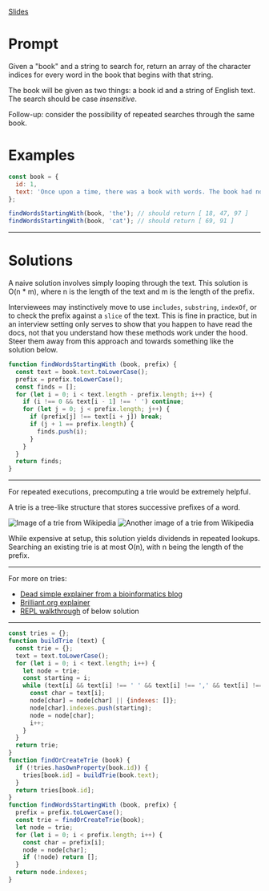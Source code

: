 [Slides](http://slides.com/mschreiber/reacto-4#/)

# Prompt

Given a "book" and a string to search for, return an array of the character indices for every word in the book that begins with that string.

The book will be given as two things: a book id and a string of English text. The search should be case *insensitive*.

Follow-up: consider the possibility of repeated searches through the same book.

# Examples

```js
const book = {
  id: 1,
  text: 'Once upon a time, there was a book with words. The book had not been catalogued, but would catch the eyes of onlookers nonetheless.'
};

findWordsStartingWith(book, 'the'); // should return [ 18, 47, 97 ]
findWordsStartingWith(book, 'cat'); // should return [ 69, 91 ]
```

---

# Solutions

A naive solution involves simply looping through the text. This solution is O(n * m), where n is the length of the text and m is the length of the prefix.

Interviewees may instinctively move to use `includes`, `substring`, `indexOf`, or to check the prefix against a `slice` of the text. This is fine in practice, but in an interview setting only serves to show that you happen to have read the docs, not that you understand how these methods work under the hood. Steer them away from this approach and towards something like the solution below.

```js
function findWordsStartingWith (book, prefix) {
  const text = book.text.toLowerCase();
  prefix = prefix.toLowerCase();
  const finds = [];
  for (let i = 0; i < text.length - prefix.length; i++) {
    if (i !== 0 && text[i - 1] !== ' ') continue;
    for (let j = 0; j < prefix.length; j++) {
      if (prefix[j] !== text[i + j]) break;
      if (j + 1 == prefix.length) {
        finds.push(i);
      }
    }
  }
  return finds;
}
```

---

For repeated executions, precomputing a trie would be extremely helpful.

A trie is a tree-like structure that stores successive prefixes of a word.

![Image of a trie from Wikipedia](https://upload.wikimedia.org/wikipedia/commons/thumb/b/be/Trie_example.svg/400px-Trie_example.svg.png) ![Another image of a trie from Wikipedia](https://upload.wikimedia.org/wikipedia/commons/thumb/a/ae/Patricia_trie.svg/320px-Patricia_trie.svg.png)

While expensive at setup, this solution yields dividends in repeated lookups. Searching an existing trie is at most O(n), with n being the length of the prefix.

---

For more on tries:
- [Dead simple explainer from a bioinformatics blog](http://bioinformatics.cvr.ac.uk/blog/trie-data-structure/)
- [Brilliant.org explainer](https://brilliant.org/wiki/tries/)
- [REPL walkthrough](https://repl.it/JsXG/8) of below solution

---

```js
const tries = {};
function buildTrie (text) {
  const trie = {};
  text = text.toLowerCase();
  for (let i = 0; i < text.length; i++) {
    let node = trie;
    const starting = i;
    while (text[i] && text[i] !== ' ' && text[i] !== ',' && text[i] !== '.') {
      const char = text[i];
      node[char] = node[char] || {indexes: []};
      node[char].indexes.push(starting);
      node = node[char];
      i++;
    }
  }
  return trie;
}
function findOrCreateTrie (book) {
  if (!tries.hasOwnProperty(book.id)) {
    tries[book.id] = buildTrie(book.text);
  }
  return tries[book.id];
}
function findWordsStartingWith (book, prefix) {
  prefix = prefix.toLowerCase();
  const trie = findOrCreateTrie(book);
  let node = trie;
  for (let i = 0; i < prefix.length; i++) {
    const char = prefix[i];
    node = node[char];
    if (!node) return [];
  }
  return node.indexes;
}
```

